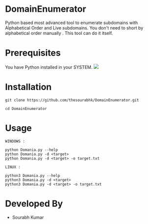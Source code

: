 # DomainEnumerator
Python based most advanced tool to enumerate subdomains with Alphabetical Order and Live subdomains.
You don't need to short by alphabetical order manually .
This tool can do it itself.

# Prerequisites
You have Python installed in your SYSTEM.
<img src="domania.jpg">

# Installation 

```
git clone https://github.com/thesourabhk/DomainEnumerator.git
```
```
cd DomainEnumerator
```

# Usage 

```
WINDOWS :

python Domania.py --help
python Domania.py -d <target> 
python Domania.py -d <target> -o target.txt

LINUX :

python3 Domania.py --help
python3 Domania.py -d <target> 
python3 Domania.py -d <target> -o target.txt
```

# Developed By
- Sourabh Kumar
